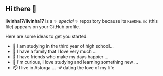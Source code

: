 ## Hi there 👋


**livinha17/livinha17** is a ✨ _special_ ✨ repository because its `README.md` (this file) appears on your GitHub profile.

Here are some ideas to get you started:

- 🔭 I am studying in the third year of high school...
- 🌱 I have a family that I love very much ...
- 👯 I have friends who make my days happier ...
- 🤔 I'm curious, I love studying and learning something new ...
- 📫 I live in Astorga ...
-💕 dating the love of my life
